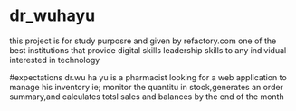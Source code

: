 # dr_wuhayu
this project is for study purposre and given by refactory.com one of the best institutions 
that provide digital skills leadership skills to any individual interested in technology

#expectations
dr.wu ha yu is a pharmacist looking for a web application 
to manage his inventory
ie; monitor the quantitu in stock,generates an order
summary,and calculates totsl sales and balances by the
end of the month
